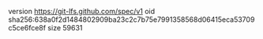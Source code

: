 version https://git-lfs.github.com/spec/v1
oid sha256:638a0f2d1484802909ba23c2c7b75e7991358568d06415eca53709c5ce6fce8f
size 59631
